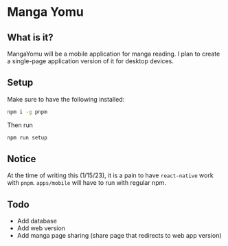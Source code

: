 # Manga Yomu

## What is it?

MangaYomu will be a mobile application for manga reading. I plan to create a single-page application version of it for desktop devices.

## Setup

Make sure to have the following installed:

```sh
npm i -g pnpm
```

Then run

```sh
npm run setup
```

## Notice

At the time of writing this (1/15/23), it is a pain to have `react-native` work with `pnpm`. `apps/mobile` will have to run with regular npm.

## Todo

- Add database
- Add web version
- Add manga page sharing (share page that redirects to web app version)
